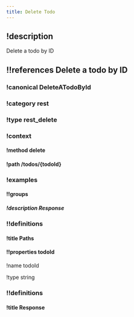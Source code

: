 ```yaml
---
title: Delete Todo
---
```

## !description


Delete a todo by ID


## !!references Delete a todo by ID

### !canonical DeleteATodoById

### !category rest

### !type rest_delete

### !context

#### !method delete

#### !path /todos/{todoId}

### !examples

#### !!groups

##### !description Response

### !!definitions

#### !title Paths

#### !!properties todoId

!name todoId

!type string



### !!definitions

#### !title Response
